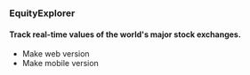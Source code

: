 ### EquityExplorer
#### Track real-time values of the world's major stock exchanges.

- Make web version
- Make mobile version
